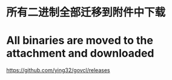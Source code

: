 # 所有二进制全部迁移到附件中下载   
# All binaries are moved to the attachment and downloaded  

https://github.com/ying32/govcl/releases